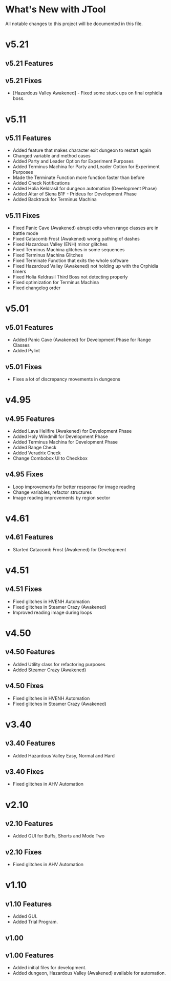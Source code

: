 # What's New with JTool

All notable changes to this project will be documented in this file.

# v5.21

## v5.21 Features

## v5.21 Fixes

- [Hazardous Valley Awakened] - Fixed some stuck ups on final orphidia boss.

# v5.11

## v5.11 Features

- Added feature that makes character exit dungeon to restart again
- Changed variable and method cases
- Added Party and Leader Option for Experiment Purposes
- Added Terminus Machina for Party and Leader Option for Experiment Purposes
- Made the Terminate Function more function faster than before
- Added Check Notifications
- Added Holia Keldrasil for dungeon automation (Development Phase)
- Added Altar of Siena B1F - Prideus for Development Phase
- Added Backtrack for Terminus Machina

## v5.11 Fixes

- Fixed Panic Cave (Awakened) abrupt exits when range classes are in battle mode
- Fixed Catacomb Frost (Awakened) wrong pathing of dashes
- Fixed Hazardous Valley (ENH) minor glitches
- Fixed Terminus Machina glitches in some sequences
- Fixed Terminus Machina Glitches
- Fixed Terminate Function that exits the whole software
- Fixed Hazardoud Valley (Awakened) not holding up with the Orphidia timers
- Fixed Holia Keldrasil Third Boss not detecting properly
- Fixed optimization for Terminus Machina
- Fixed changelog order

# v5.01

## v5.01 Features

- Added Panic Cave (Awakened) for Development Phase for Range Classes
- Added Pylint

## v5.01 Fixes

- Fixes a lot of discrepancy movements in dungeons

# v4.95

## v4.95 Features

- Added Lava Hellfire (Awakened) for Development Phase
- Added Holy Windmill for Development Phase
- Added Terminus Machina for Development Phase
- Added Range Check
- Added Veradrix Check
- Change Combobox UI to Checkbox

## v4.95 Fixes

- Loop improvements for better response for image reading
- Change variables, refactor structures
- Image reading improvements by region sector

# v4.61

## v4.61 Features

- Started Catacomb Frost (Awakened) for Development

# v4.51

## v4.51 Fixes

- Fixed glitches in HVENH Automation
- Fixed glitches in Steamer Crazy (Awakened)
- Improved reading image during loops

# v4.50

## v4.50 Features

- Added Utility class for refactoring purposes
- Added Steamer Crazy (Awakened)

## v4.50 Fixes

- Fixed glitches in HVENH Automation
- Fixed glitches in Steamer Crazy (Awakened)

# v3.40

## v3.40 Features

- Added Hazardous Valley Easy, Normal and Hard

## v3.40 Fixes

- Fixed glitches in AHV Automation

# v2.10

## v2.10 Features

- Added GUI for Buffs, Shorts and Mode Two

## v2.10 Fixes

- Fixed glitches in AHV Automation

# v1.10

## v1.10 Features

- Added GUI.
- Added Trial Program.

## v1.00

## v1.00 Features

- Added initial files for development.
- Added dungeon, Hazardous Valley (Awakened) available for automation.